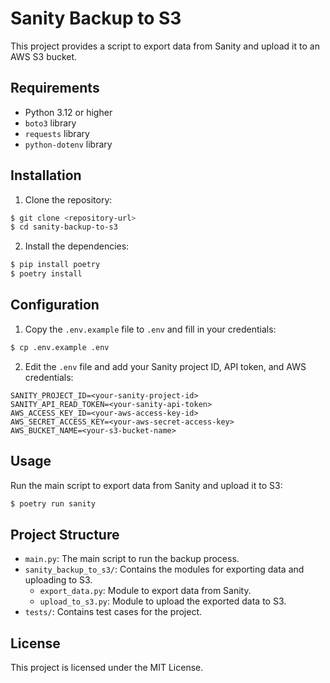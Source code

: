 # Sanity Backup to S3

This project provides a script to export data from Sanity and upload it to an AWS S3 bucket.

## Requirements

- Python 3.12 or higher
- `boto3` library
- `requests` library
- `python-dotenv` library

## Installation

1. Clone the repository:

```sh
$ git clone <repository-url>
$ cd sanity-backup-to-s3
```

2. Install the dependencies:

```sh
$ pip install poetry
$ poetry install
```

## Configuration

1. Copy the `.env.example` file to `.env` and fill in your credentials:

```sh
$ cp .env.example .env
```

2. Edit the `.env` file and add your Sanity project ID, API token, and AWS credentials:

```
SANITY_PROJECT_ID=<your-sanity-project-id>
SANITY_API_READ_TOKEN=<your-sanity-api-token>
AWS_ACCESS_KEY_ID=<your-aws-access-key-id>
AWS_SECRET_ACCESS_KEY=<your-aws-secret-access-key>
AWS_BUCKET_NAME=<your-s3-bucket-name>
```

## Usage

Run the main script to export data from Sanity and upload it to S3:

```sh
$ poetry run sanity
```

## Project Structure

- `main.py`: The main script to run the backup process.
- `sanity_backup_to_s3/`: Contains the modules for exporting data and uploading to S3.
  - `export_data.py`: Module to export data from Sanity.
  - `upload_to_s3.py`: Module to upload the exported data to S3.
- `tests/`: Contains test cases for the project.

## License

This project is licensed under the MIT License.
